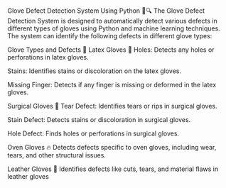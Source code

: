 Glove Defect Detection System Using Python 🧤🔍
The Glove Defect Detection System is designed to automatically detect various defects in different types of gloves using Python and machine learning techniques. The system can identify the following defects in different glove types:

Glove Types and Defects 🧤
Latex Gloves 🌿
Holes: Detects any holes or perforations in latex gloves.

Stains: Identifies stains or discoloration on the latex gloves.

Missing Finger: Detects if any finger is missing or deformed in the latex gloves.

Surgical Gloves 🏥
Tear Defect: Identifies tears or rips in surgical gloves.

Stain Defect: Detects stains or discoloration in surgical gloves.

Hole Defect: Finds holes or perforations in surgical gloves.

Oven Gloves 🔥
Detects defects specific to oven gloves, including wear, tears, and other structural issues.

Leather Gloves 🐄
Identifies defects like cuts, tears, and material flaws in leather gloves
